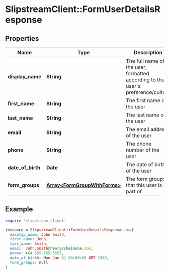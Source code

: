 # SlipstreamClient::FormUserDetailsResponse

## Properties

| Name | Type | Description | Notes |
| ---- | ---- | ----------- | ----- |
| **display_name** | **String** | The full name of the user, formatted according to the user&#39;s preference/culture |  |
| **first_name** | **String** | The first name of the user | [optional] |
| **last_name** | **String** | The last name of the user |  |
| **email** | **String** | The email address of the user | [optional] |
| **phone** | **String** | The phone number of the user | [optional] |
| **date_of_birth** | **Date** | The date of birth of the user | [optional] |
| **form_groups** | [**Array&lt;FormGroupWithForms&gt;**](FormGroupWithForms.md) | The form groups that this user is a part of | [optional] |

## Example

```ruby
require 'slipstream_client'

instance = SlipstreamClient::FormUserDetailsResponse.new(
  display_name: John Smith,
  first_name: John,
  last_name: Smith,
  email: John.Smith@henryscheinone.com,
  phone: +64 555-555-5555,
  date_of_birth: Mon Jan 01 00:00:00 GMT 1990,
  form_groups: null
)
```

